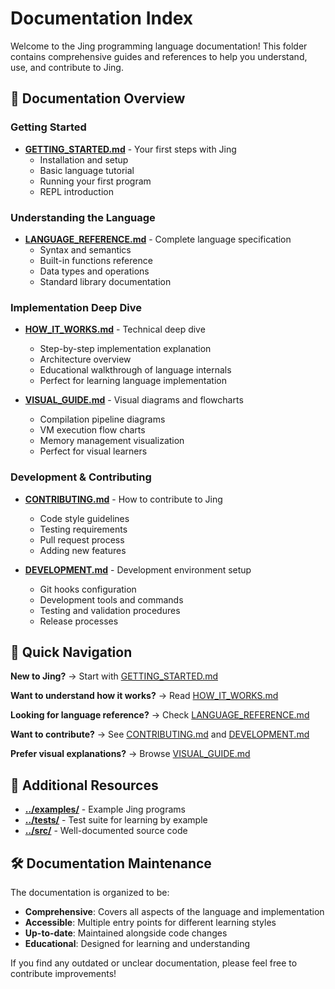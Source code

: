 # Documentation Index

Welcome to the Jing programming language documentation! This folder contains comprehensive guides and references to help you understand, use, and contribute to Jing.

## 📖 Documentation Overview

### Getting Started

- **[GETTING_STARTED.md](GETTING_STARTED.md)** - Your first steps with Jing
  - Installation and setup
  - Basic language tutorial
  - Running your first program
  - REPL introduction

### Understanding the Language

- **[LANGUAGE_REFERENCE.md](LANGUAGE_REFERENCE.md)** - Complete language specification
  - Syntax and semantics
  - Built-in functions reference
  - Data types and operations
  - Standard library documentation

### Implementation Deep Dive

- **[HOW_IT_WORKS.md](HOW_IT_WORKS.md)** - Technical deep dive
  - Step-by-step implementation explanation
  - Architecture overview
  - Educational walkthrough of language internals
  - Perfect for learning language implementation

- **[VISUAL_GUIDE.md](VISUAL_GUIDE.md)** - Visual diagrams and flowcharts
  - Compilation pipeline diagrams
  - VM execution flow charts
  - Memory management visualization
  - Perfect for visual learners

### Development & Contributing

- **[CONTRIBUTING.md](CONTRIBUTING.md)** - How to contribute to Jing
  - Code style guidelines
  - Testing requirements
  - Pull request process
  - Adding new features

- **[DEVELOPMENT.md](DEVELOPMENT.md)** - Development environment setup
  - Git hooks configuration
  - Development tools and commands
  - Testing and validation procedures
  - Release processes

## 🚀 Quick Navigation

**New to Jing?** → Start with [GETTING_STARTED.md](GETTING_STARTED.md)

**Want to understand how it works?** → Read [HOW_IT_WORKS.md](HOW_IT_WORKS.md)

**Looking for language reference?** → Check [LANGUAGE_REFERENCE.md](LANGUAGE_REFERENCE.md)

**Want to contribute?** → See [CONTRIBUTING.md](CONTRIBUTING.md) and [DEVELOPMENT.md](DEVELOPMENT.md)

**Prefer visual explanations?** → Browse [VISUAL_GUIDE.md](VISUAL_GUIDE.md)

## 📁 Additional Resources

- **[../examples/](../examples/)** - Example Jing programs
- **[../tests/](../tests/)** - Test suite for learning by example
- **[../src/](../src/)** - Well-documented source code

## 🛠️ Documentation Maintenance

The documentation is organized to be:

- **Comprehensive**: Covers all aspects of the language and implementation
- **Accessible**: Multiple entry points for different learning styles
- **Up-to-date**: Maintained alongside code changes
- **Educational**: Designed for learning and understanding

If you find any outdated or unclear documentation, please feel free to contribute improvements!
